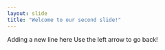 ```yaml
---
layout: slide
title: "Welcome to our second slide!"
---
```

Adding a new line here
Use the left arrow to go back!

